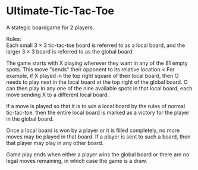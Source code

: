 <h1>Ultimate-Tic-Tac-Toe</h1>
A stategic boardgame for 2 players.<br>

Rules:<br>
Each small 3 × 3 tic-tac-toe board is referred to as a local board, and the larger 3 × 3 board is referred to as the global board.<br>

The game starts with X playing wherever they want in any of the 81 empty spots. This move "sends" their opponent to its relative location.< For example, if X played in the top right square of their local board, then O needs to play next in the local board at the top right of the global board. O can then play in any one of the nine available spots in that local board, each move sending X to a different local board.<br>

If a move is played so that it is to win a local board by the rules of normal tic-tac-toe, then the entire local board is marked as a victory for the player in the global board.<br>

Once a local board is won by a player or it is filled completely, no more moves may be played in that board. If a player is sent to such a board, then that player may play in any other board.<br>

Game play ends when either a player wins the global board or there are no legal moves remaining, in which case the game is a draw.<br>
